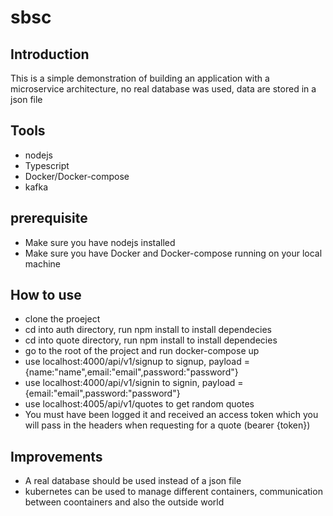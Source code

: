 # sbsc
## Introduction
This is a simple demonstration of building an application with a microservice architecture, no real database was used, data are stored in a json file
## Tools
 - nodejs
 - Typescript
 - Docker/Docker-compose
 - kafka
 
 ## prerequisite
 - Make sure you have nodejs installed
 - Make sure you have Docker and Docker-compose running on your local machine
 
  ## How to use
  - clone the proeject
  - cd into auth directory, run npm install to install dependecies
  - cd into quote directory, run npm install to install dependecies
  - go to the root of the project and run  docker-compose up
  - use localhost:4000/api/v1/signup to signup, payload = {name:"name",email:"email",password:"password"}
  - use localhost:4000/api/v1/signin to signin,  payload = {email:"email",password:"password"}
  - use localhost:4005/api/v1/quotes to get random quotes
  - You must have been logged it and received an access token which you will pass in the headers when requesting for a quote (bearer {token})
  
  ## Improvements
  - A real database should be used instead of a json file
  - kubernetes can be used to manage different containers, communication between coontainers and also the outside world
